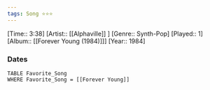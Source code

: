 ```yaml
---
tags: Song ⭐⭐⭐ 
---
```

[Time:: 3:38]
[Artist:: [[Alphaville]] ]
[Genre:: Synth-Pop]
[Played:: 1]
[Album:: [[Forever Young (1984)]]]
[Year:: 1984]
### Dates
````dataview
TABLE Favorite_Song
WHERE Favorite_Song = [[Forever Young]]
````
